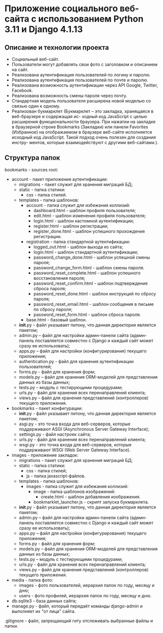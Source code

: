 # Приложение социального веб-сайта с использованием Python 3.11 и Django 4.1.13
## Описание и технологии проекта
- Социальный веб-сайт.
- Пользователи могут добавлять свои фото с заголовком и описанием на сайт.
- Реализована аутентификация пользователей по логину и паролю.
- Реализована аутентификация пользователей по почте и паролю.
- Реализована возможность аутентификации через API Google, Twitter, Facebook.
- Реализована возможность смены пароля через почту.
- Стандартная модель пользователя расширена новой моделью со связью один к одному.
- Реализован букмарклет (Букмарклет – это закладка, хранящаяся в веб-браузере и содержащая ис- ходный код JavaScript с целью расширения функциональности браузера. При нажатии на закладке в браузерной строке Bookmarks (Закладки) или панели Favorites (Избранное) на отображаемом в браузере веб-сайте исполняется исходный код JavaScript. Такой подход очень полезен для создания инстру- ментов, которые взаимодействуют с другими веб-сайтами.).
## Структура папок
bookmarks - sources root:
- account - пакет приложения аутентификации:
    - migrations - пакет служит для хранения миграций БД;
    - static - папка статики:
        - css - папка стилей. 
    - templates - папка шаблонов:
        - account - папка служит для избежания коллизий:
            - dashboard.html - шаблон профиля пользователя; 
            - edit.html - шаблон изменения профиля пользователя;
            - login.html - шаблон кастомной аутентификации;
            - register.html - шаблон регистрации;
            - register_done.html - шаблон успешного прохождения регистрации.
        - registration - папка стандартной аутентификации:
            - logged_out.html - шаблон выхода из сайта; 
            - login.html - шаблон стандартной аутентификации;
            - password_change_done.html - шаблон успешной смены пароля;
            - password_change_form.html - шаблон смены пароля.
            - password_reset_complete.html - шаблон успешного восстановления пароля;
            - password_reset_confirm.html - шаблон подтверждения сброса пароля;
            - password_reset_done.html - шаблон инструкций по сбросу пароля;
            - password_reset_email.html - шаблон сообщения в письме по сбросу пароля;
            - password_reset_form.html - шаблон сброса пароля.
        - base.html - базовый шаблон.
    - __init__.py - файл указывает питону, что данная директория является пакетом;
    - admin.py – файл для настройки админ-панели сайта (админ-панель поставляется совместно с Django и каждый сайт может сразу ее использовать);
    - apps.py – файл для настройки (конфигурирования) текущего приложения;
    - authentication.py - файл для хранения аутентификации пользователей;
    - forms.py - файл для хранения форм;
    - models.py – файл для хранения ORM-моделей для представления данных из базы данных;
    - tests.py – модуль с тестирующими процедурами;
    - urls.py - файл для хранения всех перенаправлений клиента;
    - views.py – файл для хранения представлений (контроллеров) текущего приложения.
- bookmarks - пакет конфигурации:
    - __init__.py - файл указывает питону, что данная директория является пакетом;
    - asgi.py - это точка входа для веб-серверов, которые поддерживают ASGI (Asynchronous Server Gateway Interface);
    - settings.py - файл настроек сайта;
    - urls.py - файл для хранения всех перенаправлений клиента;
    - wsgi.py -  это точка входа для веб-серверов, которые поддерживают WSGI (Web Server Gateway Interface).
- images - приложение закладок:
    - migrations - пакет служит для хранения миграций БД;
    - static - папка статики:
        - css - папка стилей; 
        - js - папка javascript-файлов. 
    - templates - папка шаблонов:
        - images - папка служит для избежания коллизий:
            - image - папка шаблонов изображений:
                - create.html - шаблон добавления изображения. 
            - bookmarklet_launcher.js - скрипт запуска букмарклета. 
    - __init__.py - файл указывает питону, что данная директория является пакетом;
    - admin.py – файл для настройки админ-панели сайта (админ-панель поставляется совместно с Django и каждый сайт может сразу ее использовать);
    - apps.py – файл для настройки (конфигурирования) текущего приложения;
    - forms.py - файл для хранения форм;
    - models.py – файл для хранения ORM-моделей для представления данных из базы данных;
    - tests.py – модуль с тестирующими процедурами;
    - urls.py - файл для хранения всех перенаправлений клиента;
    - views.py – файл для хранения представлений (контроллеров) текущего приложения.
- media - папка фото:
    - images - фото пользователей, иерархия папок по году, месяцу и дню;
    - users - фото профилей, иерархия папок по году, месяцу и дню.
- db.sqlite3 - база данных сайта;
- manage.py - файл, который передаёт команды django-admin и выполняет их "от лица" сайта.

.gitignore - файл, запрещающий гиту отслеживать выбранные файлы и папки.